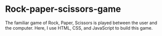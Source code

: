 # Rock-paper-scissors-game
The familiar game of Rock, Paper, Scissors is played between the user and the computer. Here, I use HTML, CSS, and JavaScript to build this game.
